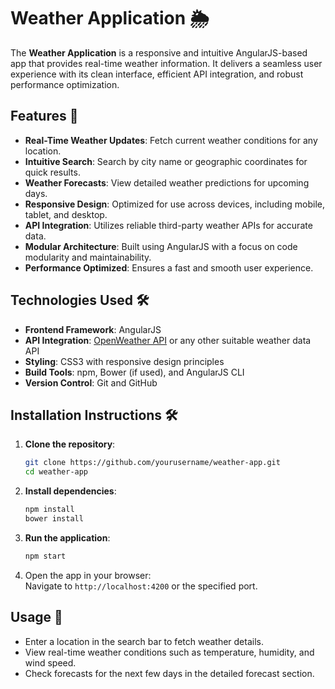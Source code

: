 # Weather Application 🌦️

The **Weather Application** is a responsive and intuitive AngularJS-based app that provides real-time weather information. It delivers a seamless user experience with its clean interface, efficient API integration, and robust performance optimization. 

## Features 🚀

- **Real-Time Weather Updates**: Fetch current weather conditions for any location.
- **Intuitive Search**: Search by city name or geographic coordinates for quick results.
- **Weather Forecasts**: View detailed weather predictions for upcoming days.
- **Responsive Design**: Optimized for use across devices, including mobile, tablet, and desktop.
- **API Integration**: Utilizes reliable third-party weather APIs for accurate data.
- **Modular Architecture**: Built using AngularJS with a focus on code modularity and maintainability.
- **Performance Optimized**: Ensures a fast and smooth user experience.

## Technologies Used 🛠️

- **Frontend Framework**: AngularJS
- **API Integration**: [OpenWeather API](https://openweathermap.org/) or any other suitable weather data API
- **Styling**: CSS3 with responsive design principles
- **Build Tools**: npm, Bower (if used), and AngularJS CLI
- **Version Control**: Git and GitHub

## Installation Instructions 🛠️

1. **Clone the repository**:  
   ```bash
   git clone https://github.com/yourusername/weather-app.git
   cd weather-app
   ```
2. **Install dependencies**:  
   ```bash
   npm install
   bower install
   ```
3. **Run the application**:  
   ```bash
   npm start
   ```
4. Open the app in your browser:  
   Navigate to `http://localhost:4200` or the specified port.

## Usage 📖

- Enter a location in the search bar to fetch weather details.
- View real-time weather conditions such as temperature, humidity, and wind speed.
- Check forecasts for the next few days in the detailed forecast section.

